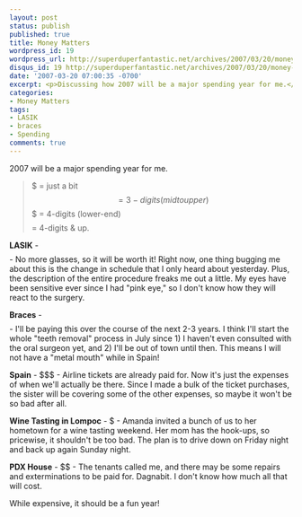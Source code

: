 ```yaml
---
layout: post
status: publish
published: true
title: Money Matters
wordpress_id: 19
wordpress_url: http://superduperfantastic.net/archives/2007/03/20/money-matters/
disqus_id: 19 http://superduperfantastic.net/archives/2007/03/20/money-matters/
date: '2007-03-20 07:00:35 -0700'
excerpt: <p>Discussing how 2007 will be a major spending year for me.</p>
categories:
- Money Matters
tags:
- LASIK
- braces
- Spending
comments: true
---
```

2007 will be a major spending year for me.

> $ = just a bit  
> $$ = 3-digits (mid to upper)  
> $$$ = 4-digits (lower-end)  
> $$$$ = 4-digits & up.

**LASIK** - $$$$ - No more glasses, so it will be worth it! Right now, one thing bugging me about this is the change in schedule that I only heard about yesterday. Plus, the description of the entire procedure freaks me out a little. My eyes have been sensitive ever since I had "pink eye," so I don't know how they will react to the surgery.

**Braces** - $$$$ - I'll be paying this over the course of the next 2-3 years. I think I'll start the whole "teeth removal" process in July since 1) I haven't even consulted with the oral surgeon yet, and 2) I'll be out of town until then. This means I will not have a "metal mouth" while in Spain!

**Spain** - $$$ - Airline tickets are already paid for. Now it's just the expenses of when we'll actually be there. Since I made a bulk of the ticket purchases, the sister will be covering some of the other expenses, so maybe it won't be so bad after all.

**Wine Tasting in Lompoc** - $ - Amanda invited a bunch of us to her hometown for a wine tasting weekend. Her mom has the hook-ups, so pricewise, it shouldn't be too bad. The plan is to drive down on Friday night and back up again Sunday night.

**PDX House** - $$ - The tenants called me, and there may be some repairs and exterminations to be paid for. Dagnabit. I don't know how much all that will cost.

While expensive, it should be a fun year!